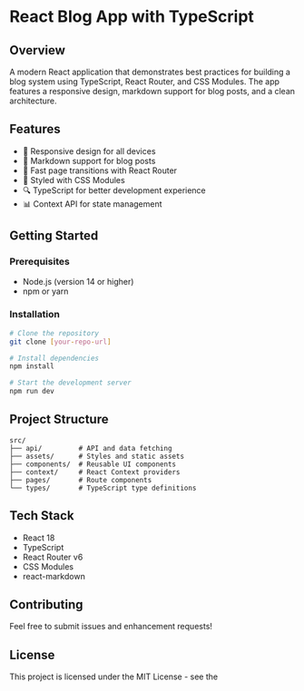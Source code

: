 # React Blog App with TypeScript

## Overview
A modern React application that demonstrates best practices for building a blog system using TypeScript, React Router, and CSS Modules. The app features a responsive design, markdown support for blog posts, and a clean architecture.

## Features
- 📱 Responsive design for all devices
- 📝 Markdown support for blog posts
- 🚀 Fast page transitions with React Router
- 💅 Styled with CSS Modules
- 🔍 TypeScript for better development experience
- 📊 Context API for state management

## Getting Started

### Prerequisites
- Node.js (version 14 or higher)
- npm or yarn

### Installation
```bash
# Clone the repository
git clone [your-repo-url]

# Install dependencies
npm install

# Start the development server
npm run dev
```

## Project Structure
```
src/
├── api/         # API and data fetching
├── assets/      # Styles and static assets
├── components/  # Reusable UI components
├── context/     # React Context providers
├── pages/       # Route components
└── types/       # TypeScript type definitions
```

## Tech Stack
- React 18
- TypeScript
- React Router v6
- CSS Modules
- react-markdown

## Contributing
Feel free to submit issues and enhancement requests!

## License
This project is licensed under the MIT License - see the